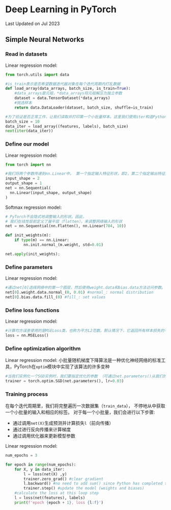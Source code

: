 # Deep Learning in PyTorch
Last Updated on Jul 2023


## Simple Neural Networks



### Read in datasets

Linear regression model:

```Python
from torch.utils import data

#is_train表示是否希望数据迭代器对象在每个迭代周期内打乱数据
def load_array(data_arrays, batch_size, is_train=True):
    #data_arrays是元祖，*data_arrays将元祖解压为独立参数
    dataset = data.TensorDataset(*data_arrays)
    #挑选样本
    return data.DataLoader(dataset, batch_size, shuffle=is_train)

#为了验证是否正常工作，让我们读取并打印第一个小批量样本。这里我们使用iter构造Python迭代器，并使用next从迭代器中获取第一项
batch_size = 10
data_iter = load_array((features, labels), batch_size)
next(iter(data_iter))
```



### Define our model

Linear regression model:

```Python
from torch import nn

#我们将两个参数传递到nn.Linear中。 第一个指定输入特征形状，即2，第二个指定输出特征形状，输出特征形状为单个标量，因此为1
input_shape = 2
output_shape = 1
net = nn.Sequential(
  nn.Linear(input_shape, output_shape)
)
```

Softmax regression model:

```Python
# PyTorch不会隐式地调整输入的形状。因此，
# 我们在线性层前定义了展平层（flatten），来调整网络输入的形状
net = nn.Sequential(nn.Flatten(), nn.Linear(784, 10))

def init_weights(m):
    if type(m) == nn.Linear:
        nn.init.normal_(m.weight, std=0.01)

net.apply(init_weights);
```



### Define parameters

Linear regression model:

```python
#通过net[0]选择网络中的第一个图层，然后使用weight.data和bias.data方法访问参数。我们还可以使用替换方法normal_和fill_来重写参数值
net[0].weight.data.normal_(0, 0.01) #normal_: normal distribution
net[0].bias.data.fill_(0) #fill_: set values
```



### Define loss functions

Linear regression model:

```python
#计算均方误差使用的是MSELoss类，也称为平方L2范数。默认情况下，它返回所有样本损失的平均值。
loss = nn.MSELoss()
```



### Define optimization algorithm

Linear regression model: 小批量随机梯度下降算法是一种优化神经网络的标准工具，PyTorch在`optim`模块中实现了该算法的许多变种

```Python
#当我们实例化一个SGD实例时，我们要指定优化的参数 （可通过net.parameters()从我们的模型中获得）以及优化算法所需的超参数字典。小批量随机梯度下降只需要设置lr值，这里设置为0.03
trainer = torch.optim.SGD(net.parameters(), lr=0.03)
```



### Training process

在每个迭代周期里，我们将完整遍历一次数据集（`train_data`）， 不停地从中获取一个小批量的输入和相应的标签。 对于每一个小批量，我们会进行以下步骤:

- 通过调用`net(X)`生成预测并计算损失`l`（前向传播）
- 通过进行反向传播来计算梯度
- 通过调用优化器来更新模型参数

Linear regression model:

```Python
num_epochs = 3

for epoch in range(num_epochs):
    for X, y in data_iter:
        l = loss(net(X) ,y)
        trainer.zero_grad() #clear gradient
        l.backward() #no need to add sum() since Python has completed that for you
        trainer.step() #update the model (weights and biases)
    #calculate the loss at this loop step
    l = loss(net(features), labels)
    print(f'epoch {epoch + 1}, loss {l:f}')
```